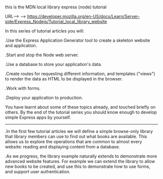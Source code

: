 this is the MDN local library express (node) tutorial

URL--> --> 
https://developer.mozilla.org/en-US/docs/Learn/Server-side/Express_Nodejs/Tutorial_local_library_website


In this series of tutorial articles you will:

.Use the Express Application Generator tool to create a skeleton website and application.

.Start and stop the Node web server.

.Use a database to store your application's data.

.Create routes for requesting different information, and templates ("views") to render the data as HTML to be displayed in the browser.

.Work with forms.

.Deploy your application to production.

You have learnt about some of these topics already, and touched briefly on others. By the end of the tutorial series you should know enough to develop simple Express apps by yourself.


_________________
.In the first few tutorial articles we will define a        simple browse-only library that library members can     use to find out what books are available. This allows   us to explore the operations that are common to almost  every website: reading and displaying content from a database.

.As we progress, the library example naturally extends      to demonstrate more advanced website features. For      example we can extend the library to allow new books    to be created, and use this to demonstrate how to use forms, and support user authentication.